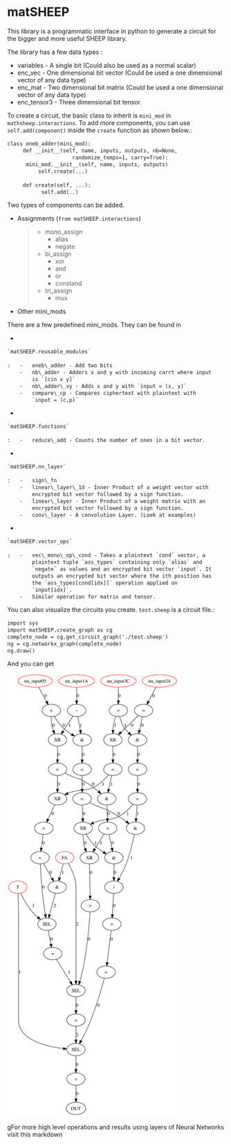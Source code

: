 matSHEEP
========

This library is a programmatic interface in python to generate a circuit
for the bigger and more useful SHEEP library.

The library has a few data types :

-   variables - A single bit (Could also be used as a normal scalar)
-   enc\_vec - One dimensional bit vector (Could be used a one
    dimensional vector of any data type)
-   enc\_mat - Two dimensional bit matrix (Could be used a one
    dimensional vector of any data type)
-   enc\_tensor3 - Three dimensional bit tensor.

To create a circuit, the basic class to inherit is `mini_mod` in
`mathsheep.interactions`. To add more components, you can use
`self.add(component)` inside the `create` function as shown below.:

    class oneb_adder(mini_mod):
         def __init__(self, name, inputs, outputs, nb=None,
                         randomize_temps=1, carry=True):
          mini_mod.__init__(self, name, inputs, outputs)
              self.create(...)

         def create(self, ...):
               self.add(..)

Two types of components can be added.

-   Assignments (`from matSHEEP.interactions`)

    > -   mono\_assign
    >     -   alias
    >     -   negate
    > -   bi\_assign
    >     -   xor
    >     -   and
    >     -   or
    >     -   constand
    > -   tri\_assign
    >     -   mux

-   Other mini\_mods

There are a few predefined mini\_mods. They can be found in

-   

    `matSHEEP.reusable_modules`

    :   -   oneb\_adder - Add two bits
        -   nb\_adder - Adders x and y with incoming carrt where input
            is `[cin x y]`
        -   nb\_adder\_xy - Adds x and y with `input = (x, y)`
        -   compare\_cp - Compares ciphertext with plaintext with
            `input = (c,p)`

-   

    `matSHEEP.functions`

    :   -   reduce\_add - Counts the number of ones in a bit vector.

-   

    `matSHEEP.nn_layer`

    :   -   sign\_fn
        -   linear\_layer\_1d - Inner Product of a weight vector with
            encrypted bit vector followed by a sign function.
        -   linear\_layer - Inner Product of a weight matrix with an
            encrypted bit vector followed by a sign function.
        -   conv\_layer - A convolution Layer. (Look at examples)

-   

    `matSHEEP.vector_ops`

    :   -   vec\_mono\_op\_cond - Takes a plaintext `cond` vector, a
            plaintext tuple `ass_types` containing only `alias` and
            `negate` as values and an encrypted bit vector `input`. It
            outputs an encrypted bit vector where the ith position has
            the `ass_types[cond[idx]]` operation applied on
            `input[idx]`.
        -   Similar operation for matrix and tensor.

You can also visualize the circuits you create. `test.sheep` is a
circuit file.:

    import sys
    import matSHEEP.create_graph as cg
    complete_node = cg.get_circuit_graph('./test.sheep')
    ng = cg.networkx_graph(complete_node)
    ng.draw()

And you can get

![image](https://raw.githubusercontent.com/amartya18x/matSHEEP/master/images/LL4.png)

gFor more high level operations and results using layers of Neural
Networks visit this markdown
